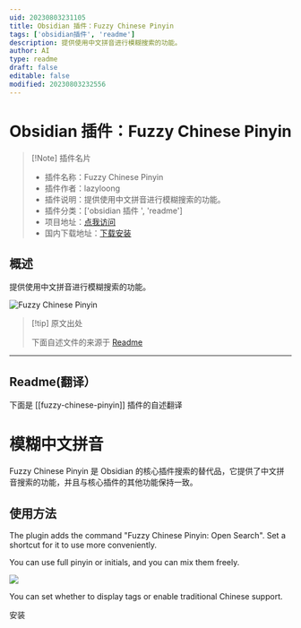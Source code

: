 ```yaml
---
uid: 20230803231105
title: Obsidian 插件：Fuzzy Chinese Pinyin
tags: ['obsidian插件', 'readme']
description: 提供使用中文拼音进行模糊搜索的功能。
author: AI
type: readme
draft: false
editable: false
modified: 20230803232556
---
```


# Obsidian 插件：Fuzzy Chinese Pinyin

> [!Note] 插件名片
> - 插件名称：Fuzzy Chinese Pinyin
> - 插件作者：lazyloong
> - 插件说明：提供使用中文拼音进行模糊搜索的功能。
> - 插件分类：['obsidian 插件 ', 'readme']
> - 项目地址：[点我访问](https://github.com/lazyloong/obsidian-fuzzy-chinese)
> - 国内下载地址：[下载安装](https://pkmer.cn/products/plugin/pluginMarket/?fuzzy-chinese-pinyin)

## 概述

提供使用中文拼音进行模糊搜索的功能。

![Fuzzy Chinese Pinyin](https://cdn.pkmer.cn/covers/fuzzy-chinese-pinyin.jpeg!pkmer)

> [!tip] 原文出处
>
>下面自述文件的来源于 [Readme](https://ghproxy.net/https://raw.githubusercontent.com/lazyloong/obsidian-fuzzy-chinese/main/README.md)
>

---

## Readme(翻译）

下面是 [[fuzzy-chinese-pinyin]] 插件的自述翻译

# 模糊中文拼音

Fuzzy Chinese Pinyin 是 Obsidian 的核心插件搜索的替代品，它提供了中文拼音搜索的功能，并且与核心插件的其他功能保持一致。

## 使用方法

The plugin adds the command "Fuzzy Chinese Pinyin: Open Search". Set a shortcut for it to use more conveniently.

You can use full pinyin or initials, and you can mix them freely.

![](README.jpg)

You can set whether to display tags or enable traditional Chinese support.

安装
